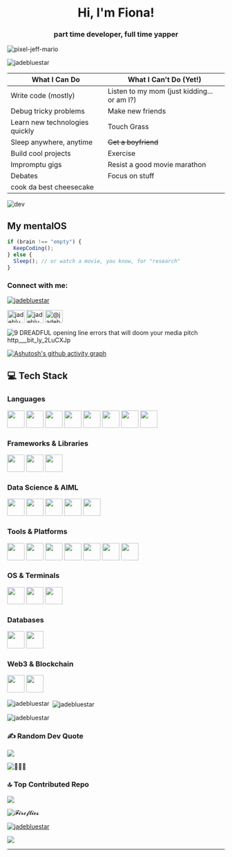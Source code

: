 
<h1 align="center">Hi, I'm Fiona!</h1>
<h3 align="center">part time developer, full time yapper</h3>



![pixel-jeff-mario](https://github.com/user-attachments/assets/f5c8330e-99ba-4a8e-88bf-62fee3394e21)

<p align="left"> <img src="https://komarev.com/ghpvc/?username=jadebluestar&label=Profile%20views&color=0e75b6&style=flat" alt="jadebluestar" /> </p>

| What I Can Do                  | What I Can't Do (Yet!)                    |
| ------------------------------ | ----------------------------------------- |
| Write code (mostly)            | Listen to my mom (just kidding... or am I?) |
| Debug tricky problems          | Make new friends                         |
| Learn new technologies quickly | Touch Grass      |
| Sleep anywhere, anytime        | ~~Get a boyfriend~~            |
| Build cool projects            | Exercise                                  |
| Impromptu gigs                 | Resist a good movie marathon
| Debates                        | Focus on stuff    |
| cook da best cheesecake        |                   |


![dev](https://github.com/user-attachments/assets/4f0ab93e-a6d6-4bcf-8860-8f20b509f382)

## My mentalOS 

```javascript
if (brain !== "empty") {
  KeepCoding();
} else {
  Sleep(); // or watch a movie, you know, for "research"
}
```


<h3 align="left">Connect with me:</h3>

<p align="left"> <a href="https://twitter.com/jadebluestar" target="blank"><img src="https://img.shields.io/twitter/follow/jadebluestar?logo=twitter&style=for-the-badge" alt="jadebluestar" /></a> </p>
<p align="left">
<a href="https://dev.to/jadebluestar" target="blank"><img align="center" src="https://raw.githubusercontent.com/rahuldkjain/github-profile-readme-generator/master/src/images/icons/Social/devto.svg" alt="jadebluestar" height="30" width="40" /></a>
<a href="https://twitter.com/jadebluestar" target="blank"><img align="center" src="https://raw.githubusercontent.com/rahuldkjain/github-profile-readme-generator/master/src/images/icons/Social/twitter.svg" alt="jadebluestar" height="30" width="40" /></a>
<a href="https://medium.com/@jadebluestar" target="blank"><img align="center" src="https://raw.githubusercontent.com/rahuldkjain/github-profile-readme-generator/master/src/images/icons/Social/medium.svg" alt="@jadebluestar" height="30" width="40" /></a>
</p>

![9 DREADFUL opening line errors that will doom your media pitch http___bit_ly_2LuCXJp](https://github.com/user-attachments/assets/27c9da11-5a1d-4557-b607-fff4a99c0c95) 



[![Ashutosh's github activity graph](https://github-readme-activity-graph.vercel.app/graph?username=jadebluestar&bg_color=ffffff&color=ff047d&line=9e4c98&point=403d3d&area=true&hide_border=true)](https://github.com/ashutosh00710/github-readme-activity-graph)


## 💻 Tech Stack

### **Languages**
<p>
  <a href="https://www.cprogramming.com/"><img src="https://cdn.jsdelivr.net/gh/devicons/devicon/icons/c/c-original.svg" width="40" height="40"/></a>
  <a href="https://www.w3schools.com/cpp/"><img src="https://cdn.jsdelivr.net/gh/devicons/devicon/icons/cplusplus/cplusplus-original.svg" width="40" height="40"/></a>
  <a href="https://www.java.com"><img src="https://cdn.jsdelivr.net/gh/devicons/devicon/icons/java/java-original.svg" width="40" height="40"/></a>
  <a href="https://developer.mozilla.org/en-US/docs/Web/JavaScript"><img src="https://cdn.jsdelivr.net/gh/devicons/devicon/icons/javascript/javascript-original.svg" width="40" height="40"/></a>
  <a href="https://kotlinlang.org"><img src="https://cdn.jsdelivr.net/gh/devicons/devicon/icons/kotlin/kotlin-original.svg" width="40" height="40"/></a>
  <a href="https://www.python.org"><img src="https://cdn.jsdelivr.net/gh/devicons/devicon/icons/python/python-original.svg" width="40" height="40"/></a>
  <a href="https://www.w3.org/html/"><img src="https://cdn.jsdelivr.net/gh/devicons/devicon/icons/html5/html5-original.svg" width="40" height="40"/></a>
  <a href="https://www.w3schools.com/css/"><img src="https://cdn.jsdelivr.net/gh/devicons/devicon/icons/css3/css3-original.svg" width="40" height="40"/></a>
</p>

### **Frameworks & Libraries**
<p>
  <a href="https://reactjs.org/"><img src="https://cdn.jsdelivr.net/gh/devicons/devicon/icons/react/react-original.svg" width="40" height="40"/></a>
  <a href="https://nodejs.org"><img src="https://cdn.jsdelivr.net/gh/devicons/devicon/icons/nodejs/nodejs-original.svg" width="40" height="40"/></a>
  <a href="https://www.djangoproject.com/"><img src="https://cdn.jsdelivr.net/gh/devicons/devicon/icons/django/django-plain.svg" width="40" height="40"/></a>
</p>

### **Data Science & AIML**
<p>
  <a href="https://jupyter.org/"><img src="https://cdn.jsdelivr.net/gh/devicons/devicon/icons/jupyter/jupyter-original.svg" width="40" height="40"/></a>
  <a href="https://numpy.org/"><img src="https://cdn.jsdelivr.net/gh/devicons/devicon/icons/numpy/numpy-original.svg" width="40" height="40"/></a>
  <a href="https://pandas.pydata.org/"><img src="https://cdn.jsdelivr.net/gh/devicons/devicon/icons/pandas/pandas-original.svg" width="40" height="40"/></a>
  <a href="https://www.tensorflow.org"><img src="https://cdn.jsdelivr.net/gh/devicons/devicon/icons/tensorflow/tensorflow-original.svg" width="40" height="40"/></a>
  <a href="https://opencv.org/"><img src="https://cdn.jsdelivr.net/gh/devicons/devicon/icons/opencv/opencv-original.svg" width="40" height="40"/></a>
</p>


### **Tools & Platforms**
<p>
  <a href="https://git-scm.com/"><img src="https://cdn.jsdelivr.net/gh/devicons/devicon/icons/git/git-original.svg" width="40" height="40"/></a>
  <a href="https://www.docker.com/"><img src="https://cdn.jsdelivr.net/gh/devicons/devicon/icons/docker/docker-original.svg" width="40" height="40"/></a>
  <a href="https://aws.amazon.com"><img src="https://cdn.jsdelivr.net/gh/devicons/devicon/icons/amazonwebservices/amazonwebservices-original.svg" width="40" height="40"/></a>
  <a href="https://firebase.google.com/"><img src="https://cdn.jsdelivr.net/gh/devicons/devicon/icons/firebase/firebase-plain.svg" width="40" height="40"/></a>
  <a href="https://cloud.google.com"><img src="https://cdn.jsdelivr.net/gh/devicons/devicon/icons/googlecloud/googlecloud-original.svg" width="40" height="40"/></a>
  <a href="https://www.figma.com/"><img src="https://cdn.jsdelivr.net/gh/devicons/devicon/icons/figma/figma-original.svg" width="40" height="40"/></a>
  <a href="https://www.arduino.cc/"><img src="https://cdn.worldvectorlogo.com/logos/arduino-1.svg" width="40" height="40" /></a>
</p>

### **OS & Terminals**
<p>
  <a href="https://www.linux.org/"><img src="https://cdn.jsdelivr.net/gh/devicons/devicon/icons/linux/linux-original.svg" width="40" height="40"/></a>
  <a href="https://ubuntu.com"><img src="https://cdn.jsdelivr.net/gh/devicons/devicon/icons/ubuntu/ubuntu-plain.svg" width="40" height="40"/></a>
  <a href="#"><img src="https://cdn.jsdelivr.net/gh/devicons/devicon/icons/bash/bash-original.svg" width="40" height="40"/></a>
</p>

### **Databases**
<p>
  <a href="https://www.mongodb.com/"><img src="https://cdn.jsdelivr.net/gh/devicons/devicon/icons/mongodb/mongodb-original.svg" width="40" height="40"/></a>
  <a href="https://www.mysql.com/"><img src="https://cdn.jsdelivr.net/gh/devicons/devicon/icons/mysql/mysql-original.svg" width="40" height="40"/></a>
</p>

### **Web3 & Blockchain**
<p>
  <a href="https://soliditylang.org/"><img src="https://cdn.jsdelivr.net/gh/devicons/devicon/icons/solidity/solidity-original.svg" width="40" height="40"/></a>
  <a href="https://ethereum.org/"><img src="https://www.vectorlogo.zone/logos/ethereum/ethereum-icon.svg" width="40" height="40"/></a>

</p>



<p><img align="left" src="https://github-readme-stats.vercel.app/api/top-langs?username=jadebluestar&show_icons=true&locale=en&layout=compact" alt="jadebluestar" /></p>

<p>&nbsp;<img align="center" src="https://github-readme-stats.vercel.app/api?username=jadebluestar&show_icons=true&locale=en" alt="jadebluestar" /></p>

<p><img align="center" src="https://github-readme-streak-stats.herokuapp.com/?user=jadebluestar&" alt="jadebluestar" /></p>

### ✍️ Random Dev Quote
![](https://quotes-github-readme.vercel.app/api?type=horizontal&theme=merko)

![🥀🥀🥀](https://github.com/user-attachments/assets/99de809d-8f68-4391-95e0-d33df03ad2d7)



### 🔝 Top Contributed Repo
![](https://github-contributor-stats.vercel.app/api?username=jadebluestar&limit=5&theme=dark&combine_all_yearly_contributions=true)

![𝓕𝓲𝓻𝓮𝓯𝓵𝓲𝓮𝓼](https://github.com/user-attachments/assets/40537ec2-7b74-43ee-8264-2beec8d23cb2)


<p align="left"> <a href="https://github.com/ryo-ma/github-profile-trophy"><img src="https://github-profile-trophy.vercel.app/?username=jadebluestar" alt="jadebluestar" /></a> </p>

[![](https://visitcount.itsvg.in/api?id=jadebluestar&icon=9&color=10)](https://visitcount.itsvg.in)

------

